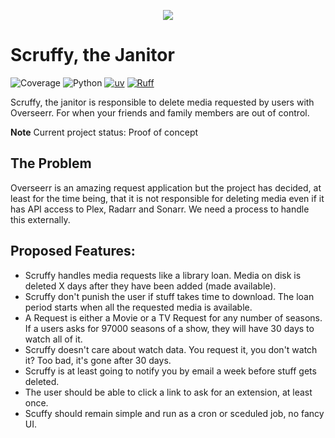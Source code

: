 

<p align="center">
  <img src="https://s3.ca-central-1.wasabisys.com/public-jmax/scruffy.png">
</p>

# Scruffy, the Janitor
![Coverage](https://img.shields.io/endpoint?url=https://gist.githubusercontent.com/jeajar/c4d296c768b6156a0315ceca529b6d68/raw/coverage.json)
![Python](https://img.shields.io/badge/python-3.13-blue.svg)
[![uv](https://img.shields.io/endpoint?url=https://raw.githubusercontent.com/astral-sh/uv/main/assets/badge/v0.json)](https://github.com/astral-sh/uv)
[![Ruff](https://img.shields.io/endpoint?url=https://raw.githubusercontent.com/astral-sh/ruff/main/assets/badge/v2.json)](https://github.com/astral-sh/ruff)



Scruffy, the janitor is responsible to delete media requested by users with Overseerr.
For when your friends and family members are out of control.

**Note** Current project status: Proof of concept

## The Problem
Overseerr is an amazing request application but the project has decided, at least for the time being, that it is not responsible for deleting media even if it has API access to Plex, Radarr and Sonarr. We need a process to handle this externally.

## Proposed Features:
* Scruffy handles media requests like a library loan. Media on disk is deleted X days after they have been added (made available).
* Scruffy don't punish the user if stuff takes time to download. The loan period starts when all the requested media is available.
* A Request is either a Movie or a TV Request for any number of seasons. If a users asks for 97000 seasons of a 
show, they will have 30 days to watch all of it. 
* Scruffy doesn't care about watch data. You request it, you don't watch it? Too bad, it's gone after 30 days.
* Scruffy is at least going to notify you by email a week before stuff gets deleted.
* The user should be able to click a link to ask for an extension, at least once.
* Scuffy should remain simple and run as a cron or sceduled job, no fancy UI.
